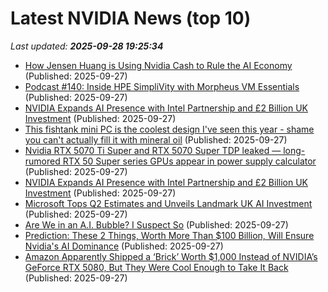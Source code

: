 # Latest NVIDIA News (top 10)
_Last updated: **2025-09-28 19:25:34**_

- [How Jensen Huang is Using Nvidia Cash to Rule the AI Economy](https://biztoc.com/x/9b44ccc194d53241) (Published: 2025-09-27)
- [Podcast #140: Inside HPE SimpliVity with Morpheus VM Essentials](https://www.storagereview.com/podcast/podcast-140-inside-hpe-simplivity-with-morpheus-vm-essentials) (Published: 2025-09-27)
- [NVIDIA Expands AI Presence with Intel Partnership and £2 Billion UK Investment](https://biztoc.com/x/e81e9a0981027d6d) (Published: 2025-09-27)
- [This fishtank mini PC is the coolest design I've seen this year - shame you can't actually fill it with mineral oil](https://www.techradar.com/pro/this-fishtank-mini-pc-is-the-coolest-design-ive-seen-this-year-shame-you-cant-actually-put-mineral-oil) (Published: 2025-09-27)
- [Nvidia RTX 5070 Ti Super and RTX 5070 Super TDP leaked — long-rumored RTX 50 Super series GPUs appear in power supply calculator](https://www.tomshardware.com/pc-components/gpus/nvidia-rtx-5070-ti-super-and-rtx-5070-super-tdp-leaked-long-rumored-rtx-50-super-series-gpus-appear-in-power-supply-calculator) (Published: 2025-09-27)
- [NVIDIA Expands AI Presence with Intel Partnership and £2 Billion UK Investment](https://consent.yahoo.com/v2/collectConsent?sessionId=1_cc-session_ca5bb8e3-ac8f-4472-a5c7-09f7602816e6) (Published: 2025-09-27)
- [Microsoft Tops Q2 Estimates and Unveils Landmark UK AI Investment](https://finance.yahoo.com/news/microsoft-tops-q2-estimates-unveils-181526462.html) (Published: 2025-09-27)
- [Are We in an A.I. Bubble? I Suspect So](https://gideons.substack.com/p/are-we-in-an-ai-bubble-i-suspect) (Published: 2025-09-27)
- [Prediction: These 2 Things, Worth More Than $100 Billion, Will Ensure Nvidia's AI Dominance](https://biztoc.com/x/d1fb937d69ca865d) (Published: 2025-09-27)
- [Amazon Apparently Shipped a ‘Brick’ Worth $1,000 Instead of NVIDIA’s GeForce RTX 5080, But They Were Cool Enough to Take It Back](https://wccftech.com/amazon-apparently-shipped-a-brick-worth-1000-instead-of-rtx-5080/) (Published: 2025-09-27)
